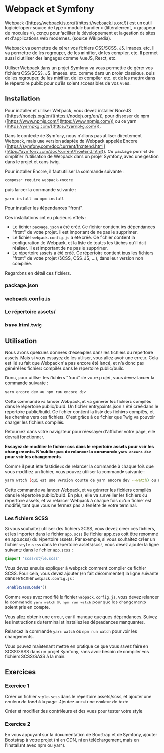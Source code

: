 # Webpack et Symfony

Webpack ([https://webpack.js.org/](https://webpack.js.org/)) est un outil logiciel open-source de type « module bundler » (littéralement, « groupeur de modules »), conçu pour faciliter le développement et la gestion de sites et d'applications web modernes. (source Wikipedia).

Webpack va permettre de gérer vos fichiers CSS/SCSS, JS, images, etc. Il va permettre de les regrouper, de les minifier, de les compiler, etc. Il permet aussi d'utiliser des langages comme VueJS, React, etc.

Utiliser Webpack dans un projet Symfony va vous permettre de gérer vos fichiers CSS/SCSS, JS, images, etc. comme dans un projet classique, puis de les regrouper, de les minifier, de les compiler, etc. et de les mettre dans le répertoire public pour qu'ils soient accessibles de vos vues.

## Installation

Pour installer et utiliser Webpack, vous devez installer NodeJS ([https://nodejs.org/en/](https://nodejs.org/en/)), pour disposer de npm ([https://www.npmjs.com/](https://www.npmjs.com/)) ou de yarn ([https://yarnpkg.com/](https://yarnpkg.com/)).

Dans le contexte de Symfony, nous n'allons pas utiliser directement Webpack, mais une version adaptée de Webpack appelée Encore ([https://symfony.com/doc/current/frontend.html](https://symfony.com/doc/current/frontend.html)). Ce package permet de simplifier l'utilisation de Webpack dans un projet Symfony, avec une gestion dans le projet et dans twig.

Pour installer Encore, il faut utiliser la commande suivante :

```bash
composer require webpack-encore
```

puis lancer la commande suivante :

```bash
yarn install ou npm install
```

Pour installer les dépendances "front".

Ces installations ont eu plusieurs effets :

* Le fichier `package.json` a été créé. Ce fichier contient les dépendances "front" de votre projet. Il est important de ne pas le supprimer.
* Le fichier `webpack.config.js` a été créé. Ce fichier contient la configuration de Webpack, et la liste de toutes les tâches qu'il doit réaliser. Il est important de ne pas le supprimer.
* Le répertoire assets a été créé. Ce répertoire contient tous les fichiers "front" de votre projet (SCSS, CSS, JS, ...), dans leur version non compilée.

Regardons en détail ces fichiers.

### package.json

### webpack.config.js

### Le répertoire assets/

### base.html.twig

## Utilisation

Nous avons quelques données d'exemples dans les fichiers du repertoire assets. Mais si vous essayez de les utiliser, vous allez avoir une erreur. Cela est lié au fait que Webpack n'a pas encore été lancé, et n'a donc pas généré les fichiers compilés dans le répertoire public/build.

Donc, pour utiliser les fichiers "front" de votre projet, vous devez lancer la commande suivante :

```bash
yarn encore dev ou npm run encore dev
```

Cette commande va lancer Webpack, et va générer les fichiers compilés dans le répertoire public/build.
Un fichier entrypoints.json a été créé dans le répertoire public/build. Ce fichier contient la liste des fichiers compilés, et les chemins vers ces fichiers. C'est grâce à ce fichier que Twig va pouvoir charger les fichiers compilés.

Retournez dans votre navigateur pour réessayer d'afficher votre page, elle devrait fonctionner.

**Essayez de modifier le fichier css dans le repertoire assets pour voir les changements. N'oublier pas de relancer la commande `yarn encore dev` pour voir les changements.**

Comme il peut être fastidieux de relancer la commande à chaque fois que vous modifiez un fichier, vous pouvez utiliser la commande suivante :

```bash
yarn watch (qui est une version courte de yarn encore dev --watch) ou npm run watch
```

Cette commande va lancer Webpack, et va générer les fichiers compilés dans le répertoire public/build. En plus, elle va surveiller les fichiers du répertoire assets, et va relancer Webpack à chaque fois qu'un fichier est modifié, tant que vous ne fermez pas la fenêtre de votre terminal.

### Les fichiers SCSS

Si vous souhaitez utiliser des fichiers SCSS, vous devez créer ces fichiers, et les importer dans le fichier `app.scss` (le fichier app.css doit être renommé en app.scss) du répertoire assets. Par exemple, si vous souhaitez créer un fichier `style.scss` dans le répertoire assets/scss, vous devez ajouter la ligne suivante dans le fichier `app.scss` :

```scss
@import 'scss/style.scss';
```

Vous devez ensuite expliquer à webpack comment compiler ce fichier SCSS. Pour cela, vous devez ajouter (en fait décommenter) la ligne suivante dans le fichier `webpack.config.js` :

```js
.enableSassLoader()
```

Comme vous avez modifié le fichier `webpack.config.js`, vous devez relancer la commande `yarn watch` ou `npm run watch` pour que les changements soient pris en compte.

Vous allez obtenir une erreur, car il manque quelques dépendances. Suivez les instructions du terminal et installez les dépendances manquantes.

Relancez la commande `yarn watch` ou `npm run watch` pour voir les changements.

Vous pouvez maintenant mettre en pratique ce que vous savez faire en SCSS/SASS dans un projet Symfony, sans avoir besoin de compiler vos fichiers SCSS/SASS à la main.

## Exercices

### Exercice 1

Créer un fichier `style.scss` dans le répertoire assets/scss, et ajouter une couleur de fond à la page. Ajoutez aussi une couleur de texte.

Créer et modifier des contrôleurs et des vues pour tester votre style.

### Exercice 2

En vous appuyant sur la documentation de Boostrap et de Symfony, ajouter Bootstrap à votre projet (ni en CDN, ni en téléchargement, mais en l'installant avec npm ou yarn).
